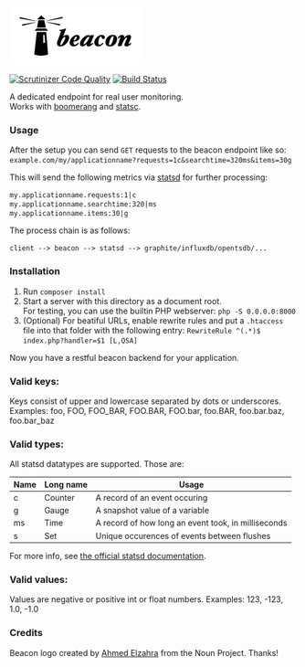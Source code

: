 ![beacon](beacon.png)

[![Scrutinizer Code Quality](https://scrutinizer-ci.com/g/mre/beacon/badges/quality-score.png?b=master)](https://scrutinizer-ci.com/g/mre/beacon/?branch=master)
[![Build Status](https://scrutinizer-ci.com/g/mre/beacon/badges/build.png?b=master)](https://scrutinizer-ci.com/g/mre/beacon/build-status/master)

A dedicated endpoint for real user monitoring.  
Works with [boomerang](https://github.com/lognormal/boomerang) and [statsc](https://github.com/godmodelabs/statsc).  

### Usage

After the setup you can send `GET` requests to the beacon endpoint like so:  
`example.com/my/applicationname?requests=1c&searchtime=320ms&items=30g`

This will send the following metrics via [statsd](https://github.com/etsy/statsd/) for further processing:

```
my.applicationname.requests:1|c
my.applicationname.searchtime:320|ms
my.applicationname.items:30|g
```

The process chain is as follows:  

```
client --> beacon --> statsd --> graphite/influxdb/opentsdb/...
```

### Installation

1. Run `composer install`
2. Start a server with this directory as a document root.  
   For testing, you can use the builtin PHP webserver:
   `php -S 0.0.0.0:8000`
3. (Optional) For beatiful URLs, enable rewrite rules and put a `.htaccess`  
   file into that folder with the following entry:
   `RewriteRule ^(.*)$ index.php?handler=$1 [L,QSA]`

Now you have a restful beacon backend for your application.

### Valid keys:

Keys consist of upper and lowercase separated by dots or underscores.  
Examples: foo, FOO, FOO_BAR, FOO.BAR, FOO.bar, foo.BAR, foo.bar.baz, foo.bar_baz

### Valid types:

All statsd datatypes are supported. Those are:

Name         | Long name | Usage                                              |
------------ |-----------|----------------------------------------------------|
c            | Counter   | A record of an event occuring                      |
g            | Gauge     | A snapshot value of a variable                     |
ms           | Time      | A record of how long an event took, in milliseconds|
s            | Set       | Unique occurences of events between flushes        |

For more info, see [the official statsd documentation](https://github.com/etsy/statsd/blob/master/docs/metric_types.md).


### Valid values:

Values are negative or positive int or float numbers.
Examples: 123, -123, 1.0, -1.0


### Credits

Beacon logo created by [Ahmed Elzahra](https://www.behance.net/ahmedelzahra) from the Noun Project. Thanks!